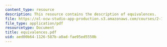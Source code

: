 ```yaml
---
content_type: resource
description: This resource contains the description of equivalences.
file: https://ol-ocw-studio-app-production.s3.amazonaws.com/courses/2-141-modeling-and-simulation-of-dynamic-systems-fall-2006/aed00b641126587ba0adfae95ed5550b_equivalences.pdf
file_type: application/pdf
resourcetype: Document
title: equivalences.pdf
uid: aed00b64-1126-587b-a0ad-fae95ed5550b
---
```

